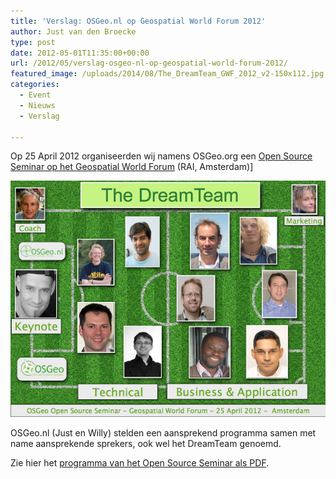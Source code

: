 ```yaml
---
title: 'Verslag: OSGeo.nl op Geospatial World Forum 2012'
author: Just van den Broecke
type: post
date: 2012-05-01T11:35:00+00:00
url: /2012/05/verslag-osgeo-nl-op-geospatial-world-forum-2012/
featured_image: /uploads/2014/08/The_DreamTeam_GWF_2012_v2-150x112.jpg
categories:
  - Event
  - Nieuws
  - Verslag

---
```

Op 25 April 2012 organiseerden wij namens OSGeo.org een [Open Source Seminar op het Geospatial World Forum][1] (RAI, Amsterdam)]

<!-- [<img loading="lazy" class="alignnone size-medium wp-image-382" src="/wp-content/uploads/2014/08/The_DreamTeam_GWF_2012_v2-300x225.jpg" alt="The_DreamTeam_GWF_2012_v2" width="300" height="225" srcset="/uploads/2014/08/The_DreamTeam_GWF_2012_v2-300x225.jpg 300w, /uploads/2014/08/The_DreamTeam_GWF_2012_v2-200x150.jpg 200w, /uploads/2014/08/The_DreamTeam_GWF_2012_v2-150x112.jpg 150w, /uploads/2014/08/The_DreamTeam_GWF_2012_v2.jpg 1024w" sizes="(max-width: 300px) 100vw, 300px" />][1] -->
![ ](/uploads/2012/05/The_DreamTeam_GWF_2012_v2.jpg)

OSGeo.nl (Just en Willy) stelden een aansprekend programma samen met name aansprekende sprekers, ook wel het DreamTeam genoemd.

Zie hier het [programma van het Open Source Seminar als PDF][2].

 [1]: http://www.geospatialworldforum.org/2012/open.htm
 [2]: http://io.osgeo.nl/sitecontent/media/gwf2012/GeospatialWorldForum_2012_OpenSource_Seminar_Program.pdf